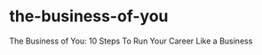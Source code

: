 the-business-of-you
===================

The Business of You: 10 Steps To Run Your Career Like a Business